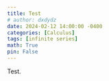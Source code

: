 ```yaml
---
title: Test
# author: dxdydz
date: 2024-02-12 14:00:00 -0400
categories: [Calculus]
tags: [infinite series]
math: True
pin: False
---
```


Test.